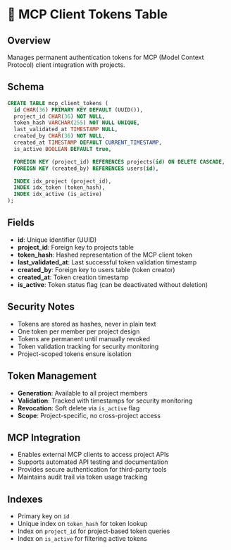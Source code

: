 # 🔐 MCP Client Tokens Table

## Overview
Manages permanent authentication tokens for MCP (Model Context Protocol) client integration with projects.

## Schema
```sql
CREATE TABLE mcp_client_tokens (
  id CHAR(36) PRIMARY KEY DEFAULT (UUID()),
  project_id CHAR(36) NOT NULL,
  token_hash VARCHAR(255) NOT NULL UNIQUE,
  last_validated_at TIMESTAMP NULL,
  created_by CHAR(36) NOT NULL,
  created_at TIMESTAMP DEFAULT CURRENT_TIMESTAMP,
  is_active BOOLEAN DEFAULT true,

  FOREIGN KEY (project_id) REFERENCES projects(id) ON DELETE CASCADE,
  FOREIGN KEY (created_by) REFERENCES users(id),

  INDEX idx_project (project_id),
  INDEX idx_token (token_hash),
  INDEX idx_active (is_active)
);
```

## Fields
- **id**: Unique identifier (UUID)
- **project_id**: Foreign key to projects table
- **token_hash**: Hashed representation of the MCP client token
- **last_validated_at**: Last successful token validation timestamp
- **created_by**: Foreign key to users table (token creator)
- **created_at**: Token creation timestamp
- **is_active**: Token status flag (can be deactivated without deletion)

## Security Notes
- Tokens are stored as hashes, never in plain text
- One token per member per project design
- Tokens are permanent until manually revoked
- Token validation tracking for security monitoring
- Project-scoped tokens ensure isolation

## Token Management
- **Generation**: Available to all project members
- **Validation**: Tracked with timestamps for security monitoring
- **Revocation**: Soft delete via `is_active` flag
- **Scope**: Project-specific, no cross-project access

## MCP Integration
- Enables external MCP clients to access project APIs
- Supports automated API testing and documentation
- Provides secure authentication for third-party tools
- Maintains audit trail via token usage tracking

## Indexes
- Primary key on `id`
- Unique index on `token_hash` for token lookup
- Index on `project_id` for project-based token queries
- Index on `is_active` for filtering active tokens